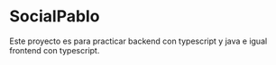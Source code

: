 # SocialPablo


Este proyecto es para practicar backend con typescript y java e igual frontend con typescript.
